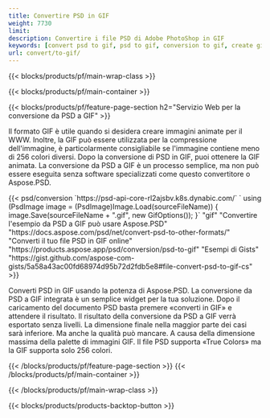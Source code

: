 ```yaml
---
title: Convertire PSD in GIF
weight: 7730
limit: 
description: Convertire i file PSD di Adobe PhotoShop in GIF
keywords: [convert psd to gif, psd to gif, conversion to gif, create gif from psd, print psd as gif]
url: convert/to-gif/
---
```


{{< blocks/products/pf/main-wrap-class >}}

{{< blocks/products/pf/main-container >}}

{{< blocks/products/pf/feature-page-section h2="Servizio Web per la conversione da PSD a GIF" >}}
<p>Il formato GIF è utile quando si desidera creare immagini animate per il WWW. Inoltre, la GIF può essere utilizzata per la compressione dell'immagine, è particolarmente consigliabile se l'immagine contiene meno di 256 colori diversi. Dopo la conversione di PSD in GIF, puoi ottenere la GIF animata. La conversione da PSD a GIF è un processo semplice, ma non può essere eseguita senza software specializzati come questo convertitore o Aspose.PSD.</p>
{{< psd/conversion `https://psd-api-core-rl2ajsbv.k8s.dynabic.com/` 
`    using (PsdImage image = (PsdImage)Image.Load(sourceFileName))
    {
        image.Save(sourceFileName + ".gif",  new GifOptions());
    }` 
"gif" 
"Convertire l'esempio da PSD a GIF può usare Aspose.PSD"  "https://docs.aspose.com/psd/net/convert-psd-to-other-formats/" 
"Converti il tuo file PSD in GIF online" "https://products.aspose.app/psd/conversion/psd-to-gif" 
"Esempi di Gists" "https://gist.github.com/aspose-com-gists/5a58a43ac00fd68974d95b72d2fdb5e8#file-convert-psd-to-gif-cs" >}}
<p>Converti PSD in GIF usando la potenza di Aspose.PSD. La conversione da PSD a GIF integrata è un semplice widget per la tua soluzione. Dopo il caricamento del documento PSD basta premere «converti in GIF» e attendere il risultato. Il risultato della conversione da PSD a GIF verrà esportato senza livelli. La dimensione finale nella maggior parte dei casi sarà inferiore. Ma anche la qualità può mancare. A causa della dimensione massima della palette di immagini GIF. Il file PSD supporta «True Colors» ma la GIF supporta solo 256 colori. </p>
{{< /blocks/products/pf/feature-page-section >}}
{{< /blocks/products/pf/main-container >}}


{{< /blocks/products/pf/main-wrap-class >}}

{{< blocks/products/products-backtop-button >}}
